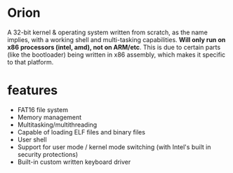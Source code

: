 # Orion
A 32-bit kernel &amp; operating system written from scratch, as the name implies, with a working shell and multi-tasking capabilities. **Will only run on x86 processors (intel, amd), not on ARM/etc**. This is due to certain parts (like the bootloader) being written in x86 assembly, which makes it specific to that platform.

# features

- FAT16 file system
- Memory management
- Multitasking/multithreading
- Capable of loading ELF files and binary files
- User shell
- Support for user mode / kernel mode switching (with Intel's built in security protections)
- Built-in custom written keyboard driver

